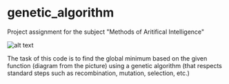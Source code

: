 # genetic_algorithm
Project assignment for the subject "Methods of Aritifical Intelligence"

![alt text](https://imgur.com/moz9ief.jpg)

The task of this code is to find the global minimum based on the given function (diagram from the picture) using a genetic algorithm (that respects standard steps such as recombination, mutation, selection, etc.)
